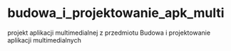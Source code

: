# budowa_i_projektowanie_apk_multi
projekt aplikacji multimedialnej z przedmiotu Budowa i projektowanie aplikacji multimedialnych
